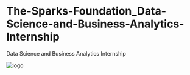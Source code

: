 # The-Sparks-Foundation_Data-Science-and-Business-Analytics-Internship

Data Science and Business Analytics Internship

![logo](https://github.com/Pratyay008/The-Sparks-Foundation_Data-Science-and-Business-Analytics-Internship/assets/81563083/68f11a6a-0df3-4557-9d59-fe3e8f25419f)
